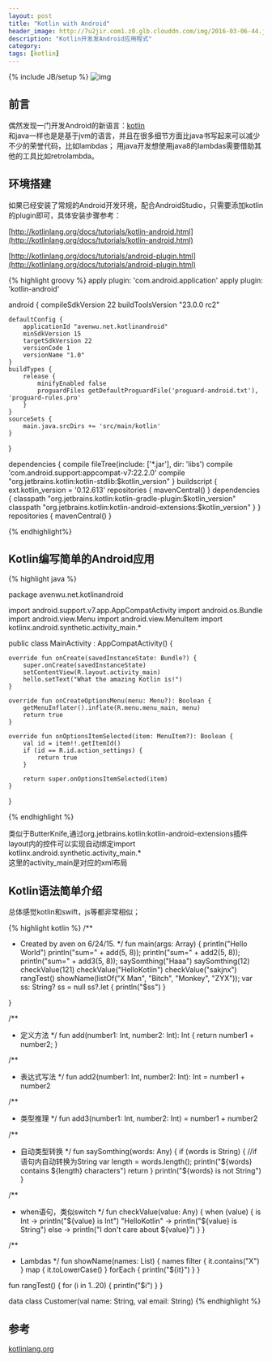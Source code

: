 ```yaml
---
layout: post
title: "Kotlin with Android"
header_image: http://7u2jir.com1.z0.glb.clouddn.com/img/2016-03-06-44.jpg
description: "Kotlin开发发Android应用程式"
category: 
tags: [kotlin]
---
```

{% include JB/setup %}
![img](http://7u2jir.com1.z0.glb.clouddn.com/img/2016-03-06-44.jpg)

## 前言
偶然发现一门开发Android的新语言：[kotlin](http://kotlinlang.org/docs/reference/coding-conventions.html)  
和java一样也是是基于jvm的语言，并且在很多细节方面比java书写起来可以减少不少的荣誉代码，比如lambdas；
用java开发想使用java8的lambdas需要借助其他的工具比如retrolambda。

## 环境搭建
如果已经安装了常规的Android开发环境，配合AndroidStudio，只需要添加kotlin的plugin即可，具体安装步骤参考：

[http://kotlinlang.org/docs/tutorials/kotlin-android.html](http://kotlinlang.org/docs/tutorials/kotlin-android.html)

[http://kotlinlang.org/docs/tutorials/android-plugin.html](http://kotlinlang.org/docs/tutorials/android-plugin.html)

{% highlight groovy %}
apply plugin: 'com.android.application'
apply plugin: 'kotlin-android'

android {
    compileSdkVersion 22
    buildToolsVersion "23.0.0 rc2"

    defaultConfig {
        applicationId "avenwu.net.kotlinandroid"
        minSdkVersion 15
        targetSdkVersion 22
        versionCode 1
        versionName "1.0"
    }
    buildTypes {
        release {
            minifyEnabled false
            proguardFiles getDefaultProguardFile('proguard-android.txt'), 'proguard-rules.pro'
        }
    }
    sourceSets {
        main.java.srcDirs += 'src/main/kotlin'
    }
}

dependencies {
    compile fileTree(include: ['*.jar'], dir: 'libs')
    compile 'com.android.support:appcompat-v7:22.2.0'
    compile "org.jetbrains.kotlin:kotlin-stdlib:$kotlin_version"
}
buildscript {
    ext.kotlin_version = '0.12.613'
    repositories {
        mavenCentral()
    }
    dependencies {
        classpath "org.jetbrains.kotlin:kotlin-gradle-plugin:$kotlin_version"
        classpath "org.jetbrains.kotlin:kotlin-android-extensions:$kotlin_version"
    }
}
repositories {
    mavenCentral()
}

{% endhighlight%}

## Kotlin编写简单的Android应用
{% highlight java %}

package avenwu.net.kotlinandroid

import android.support.v7.app.AppCompatActivity
import android.os.Bundle
import android.view.Menu
import android.view.MenuItem
import kotlinx.android.synthetic.activity_main.*

public class MainActivity : AppCompatActivity() {

    override fun onCreate(savedInstanceState: Bundle?) {
        super.onCreate(savedInstanceState)
        setContentView(R.layout.activity_main)
        hello.setText("What the amazing Kotlin is!")
    }

    override fun onCreateOptionsMenu(menu: Menu?): Boolean {
        getMenuInflater().inflate(R.menu.menu_main, menu)
        return true
    }

    override fun onOptionsItemSelected(item: MenuItem?): Boolean {
        val id = item!!.getItemId()
        if (id == R.id.action_settings) {
            return true
        }

        return super.onOptionsItemSelected(item)
    }
}

{% endhighlight %}


类似于ButterKnife,通过org.jetbrains.kotlin:kotlin-android-extensions插件
layout内的控件可以实现自动绑定import kotlinx.android.synthetic.activity_main.*  
这里的activity_main是对应的xml布局

## Kotlin语法简单介绍
总体感觉kotlin和swift，js等都非常相似；

{% highlight kotlin %}
/**
 * Created by aven on 6/24/15.
 */
fun main(args: Array<String>) {
    println("Hello World")
    println("sum=" + add(5, 8));
    println("sum=" + add2(5, 8));
    println("sum=" + add3(5, 8));
    saySomthing("Haaa")
    saySomthing(12)
    checkValue(121)
    checkValue("HelloKotlin")
    checkValue("sakjnx")
    rangTest()
    showName(listOf("X Man", "Bitch", "Monkey", "ZYX"));
    var ss: String?
    ss = null
    ss?.let { println("$ss") }

}

/**
 * 定义方法
 */
fun add(number1: Int, number2: Int): Int {
    return number1 + number2;
}

/**
 * 表达式写法
 */
fun add2(number1: Int, number2: Int): Int = number1 + number2

/**
 * 类型推理
 */
fun add3(number1: Int, number2: Int) = number1 + number2

/**
 * 自动类型转换
 */
fun saySomthing(words: Any) {
    if (words is String) {
        //if语句内自动转换为String
        var length = words.length();
        println("${words} contains ${length} characters")
        return
    }
    println("${words} is not String")
}

/**
 * when语句，类似switch
 */
fun checkValue(value: Any) {
    when (value) {
        is Int -> println("${value} is Int")
        "HelloKotlin" -> println("${value} is String")
        else -> println("I don't care about ${value}")
    }
}

/**
 * Lambdas
 */
fun showName(names: List<String>) {
    names filter { it.contains("X") } map { it.toLowerCase() } forEach { println("${it}") }
}

fun rangTest() {
    for (i in 1..20) {
        println("$i")
    }
}

data class Customer(val name: String, val email: String)
{% endhighlight %}
## 参考

[kotlinlang.org](http://kotlinlang.org/docs/reference/coding-conventions.html)